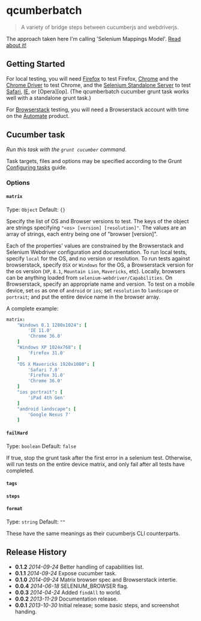 # qcumberbatch

> A variety of bridge steps between cucumberjs and webdriverjs.

The approach taken here I'm calling 'Selenium Mappings Model'. [Read about it!][mapmodel]



## Getting Started

For local testing, you will need [Firefox][ff] to test Firefox, [Chrome][chr] and the [Chrome Driver][chdrive] to test Chrome, and the [Selenium Standalone Server][sel_standalone] to test [Safari][saf], [IE][ie], or [Opera][op]. (The qcumberbatch cucumber grunt task works well with a standalone grunt task.)

For [Browserstack](http://www.browserstack.com/) testing, you will need a Browserstack account with time on the [Automate][bs_automate] product.

[ff]: https://getfirefox.com
[chr]: https://getchrome.com
[chdrive]: https://code.google.com/p/selenium/wiki/ChromeDriver
[sel_standalone]: http://www.seleniumhq.org/download/
[saf]: https://www.apple.com/safari/
[ie]: http://windows.microsoft.com/en-us/internet-explorer/download-ie
[o]: http://www.opera.com/
[bs_automate]: https://www.browserstack.com/automate

## Cucumber task
_Run this task with the `grunt cucumber` command._

Task targets, files and options may be specified according to the Grunt [Configuring tasks](http://gruntjs.com/configuring-tasks) guide.

### Options

#### `matrix`
Type: `Object`
Default: `{}`

Specify the list of OS and Browser versions to test. The keys of the object are strings specifying `"<os> [version] [resolution]"`. The values are an array of strings, each entry being one of "browser [version]".

Each of the properties' values are constrained by the Browserstack and Selenium Webdriver configuration and documentation. To run local tests, specify `local` for the OS, and no version or resolution. To run tests against browserstack, specify `OSX` or `Windows` for the OS, a Browserstack version for the os version (`XP`, `8.1`, `Mountain Lion`, `Mavericks`, etc). Locally, browsers can be anything loaded from `selenium-webdriver/Capabilities`. On Browserstack, specify an appropriate name and version. To test on a mobile device, set `os` as one of `android` or `ios`; set `resolution` to `landscape` or `portrait`; and put the entire device name in the browser array.

A complete example:

```coffeescript
matrix:
    "Windows 8.1 1280x1024": [
        'IE 11.0'
        'Chrome 36.0'
    ]
    "Windows XP 1024x768": [
        'Firefox 31.0'
    ]
    "OS X Mavericks 1920x1080": [
        'Safari 7.0'
        'Firefox 31.0'
        'Chrome 36.0'
    ]
    "ios portrait": [
        'iPad 4th Gen'
    ]
    "android landscape": [
        'Google Nexus 7'
    ]
```

#### `failHard`

Type: `boolean`
Default: `false`

If true, stop the grunt task after the first error in a selenium test. Otherwise, will run tests on the entire device matrix, and only fail after all tests have completed.

#### `tags`
#### `steps`
#### `format`

Type: `string`
Default: `""`

These have the same meanings as their cucumberjs CLI counterparts.

## Release History
* **0.1.2** *2014-09-24* Better handling of capabilities list.
* **0.1.1** *2014-09-24* Expose cucumber task.
* **0.1.0** *2014-09-24* Matrix browser spec and Browserstack intertie.
* **0.0.4** *2014-06-18* SELENIUM_BROWSER flag.
* **0.0.3** *2014-04-24* Added `findAll` to world.
* **0.0.2** *2013-11-29* Documentation release.
* **0.0.1** *2013-10-30* Initial release; some basic steps, and screenshot handing.


[mapmodel]: http://davidsouther.com/#/posts/2014/01/27/cucumber-selenium-mappings-model/
